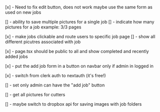 [x] - Need to fix edit button, does not work maybe use the same form as used on new jobs

[] - ability to save multiple pictures for a single job
[] - indicate how many pictures for a job example: 3/3 pages

[x] - make jobs clickable and route users to specific job page
[] - show all different picutres associated with job

[x] - page.tsx should be public to all and show completed and recently added jobs

[x] - put the add job form in a button on navbar only if admin in logged in

[x] - switch from clerk auth to nextauth (it's free!)

[] - set only admin can have the "add job" button

[] - get all pictures for cutters

[] - maybe switch to dropbox api for saving images with job folders
